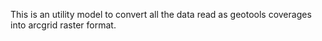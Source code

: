 This is an utility model to convert all the data read as geotools coverages into arcgrid raster format.